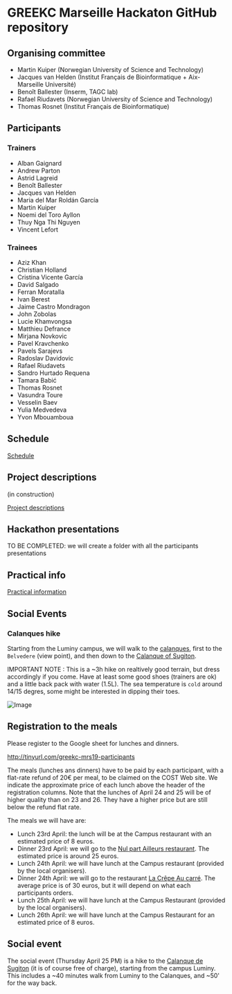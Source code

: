 # GREEKC Marseille Hackaton GitHub repository


## Organising committee

- Martin Kuiper (Norwegian University of Science and Technology)
- Jacques van Helden (Institut Français de Bioinformatique + Aix-Marseille Université)
- Benoît Ballester (Inserm, TAGC lab)
- Rafael 	Riudavets (Norwegian University of Science and Technology)
- Thomas Rosnet (Institut Français de Bioinformatique)

## Participants

### Trainers
- Alban Gaignard
- Andrew Parton
- Astrid Lagreid
- Benoît Ballester
- Jacques van Helden
- Maria del Mar Roldán García
- Martin Kuiper
- Noemi del Toro Ayllon
- Thuy Nga Thi Nguyen
- Vincent Lefort

### Trainees

- Aziz Khan
- Christian Holland
- Cristina Vicente García
- David Salgado
- Ferran Moratalla
- Ivan Berest
- Jaime Castro Mondragon
- John Zobolas
- Lucie Khamvongsa
- Matthieu Defrance
- Mirjana Novkovic
- Pavel Kravchenko
- Pavels Sarajevs
- Radoslav Davidovic
- Rafael Riudavets
- Sandro Hurtado Requena
- Tamara Babić
- Thomas Rosnet
- Vasundra Toure
- Vesselin Baev
- Yulia Medvedeva
- Yvon Mbouamboua

## Schedule

[Schedule](schedule.md)

## Project descriptions 

(in construction)

[Project descriptions](project_descriptions)

##  Hackathon presentations

TO BE COMPLETED: we will create a folder with all the participants presentations


## Practical info

[Practical information](practical_info.md)


## Social Events

### Calanques hike

Starting from the Luminy campus, we will walk to the [calanques](https://en.wikipedia.org/wiki/Massif_des_Calanques), first to the `Belvedere` (view point), and then down to the [Calanque of Sugiton](https://en.wikipedia.org/wiki/Calanque_de_Sugiton). 


IMPORTANT NOTE : This is a ~3h hike on realtively good terrain, but dress accordingly if you come. Have at least some good shoes (trainers are ok) and a little back pack with water (1.5L). The sea temperature is `cold` around 14/15 degres, some might be interested in dipping their toes. 

![Image](https://fr.wikipedia.org/wiki/Calanque_de_Sugiton#/media/File:Calanque_de_Sugiton.JPG) 




## Registration to the meals 

Please register to the Google sheet for lunches and dinners. 

<http://tinyurl.com/greekc-mrs19-participants>

The meals (lunches ans dinners) have to be paid by each participant, with a flat-rate refund of 20€ per meal, to be claimed on the COST Web site. We indicate the approximate price of each lunch above the header of the registration columns. Note that the lunches of April 24 and 25 will be of higher quality than on 23 and 26. They have a higher price but are still below the refund flat rate. 

The meals we will have are:

- Lunch 23rd April: the lunch will be at the Campus restaurant with an estimated price of 8 euros.
- Dinner 23rd April: we will go to the [Nul part Ailleurs restaurant](http://www.restaurantnulpartailleurs.com/la-carte-1.html). The estimated price is around 25 euros. 
- Lunch 24th April: we will have lunch at the Campus restaurant (provided by the local organisers). 
- Dinner 24th April: we will go to the restaurant [La Crêpe Au carré](http://www.lacrepeaucarre.com/notre-carte.aspx). The average price is of 30 euros, but it will depend on what each participants orders. 
- Lunch 25th April: we will have lunch at the Campus Restaurant (provided by the local organisers). 
- Lunch 26th April: we will have lunch at the Campus Restaurant for an estimated price of 8 euros.

## Social event

The social event (Thursday April 25 PM) is a hike to the [Calanque de Sugiton](http://www.calanques13.com/en/calanque-sugiton.html) (it is of course free of charge), starting from the campus Luminy. This includes a ~40 minutes walk from Luminy to the Calanques, and ~50' for the way back. 
